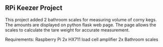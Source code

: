 RPi Keezer Project
---
This project added 2 bathroom scales for measuring volume of corny kegs. The amounts are displayed on python flask web page. The page allows the scales to calculate the tare weight for accurate measurement.

Requirements:
Raspberry Pi
2x HX711 load cell amplifier
2x Bathroom scales
